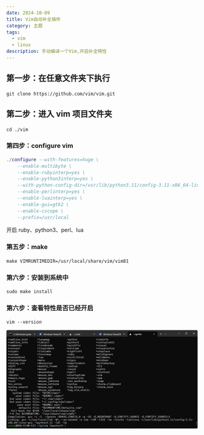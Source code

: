```yaml
---
date: 2024-10-09
title: Vim自动补全插件
category: 主题
tags:
  - vim
  - linux
description: 手动编译一个Vim,开启补全特性
---
```

## 第一步：在任意文件夹下执行

`git clone https://github.com/vim/vim.git`

## 第二步：进入 vim 项目文件夹

`cd ./vim`

### 第四步：configure vim

```lua
./configure --with-features=huge \
    --enable-multibyte \
    --enable-rubyinterp=yes \
    --enable-python3interp=yes \
    --with-python-config-dir=/usr/lib/python3.11/config-3.11-x86_64-linux-gnu \
    --enable-perlinterp=yes \
    --enable-luainterp=yes \
    --enable-gui=gtk2 \
    --enable-cscope \
    --prefix=/usr/local
```

开启 ruby、python3、perl、lua

### 第五步：make

`make VIMRUNTIMEDIR=/usr/local/share/vim/vim81`

### 第六步：安装到系统中

`sudo make install`

### 第六步：查看特性是否已经开启

`vim --version`

![](/posts/files/Pasted%20image%2020241009114234.png)